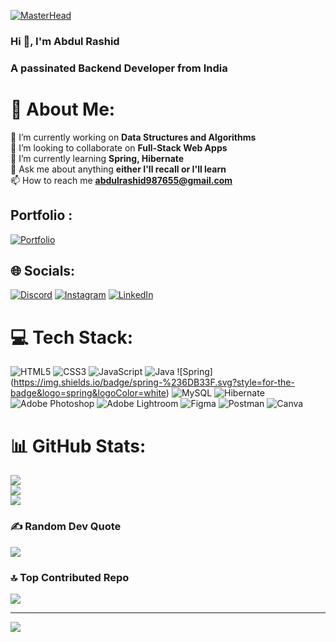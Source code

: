 [![MasterHead](https://iconshots.com/wp-content/uploads/2019/03/Java-Developer-1920x960.jpg)](https://abdulrashid06.github.io)
### Hi 👋, I'm Abdul Rashid

<h3> A passinated Backend Developer from India <h3>
  
  
  

# 💫 About Me:
🔭 I’m currently working on **Data Structures and Algorithms**
<br>
👯 I’m looking to collaborate on **Full-Stack Web Apps**
<br>
🌱 I’m currently learning  **Spring, Hibernate**
<br>
💬 Ask me about anything **either I'll recall or I'll learn**
<br>
📫 How to reach me **abdulrashid987655@gmail.com**
<!--   <br>
All of my projects are available at [https://abdulrashid06.github.io/](https://abdulrashid06.github.io/) -->

  
## Portfolio :
  [![Portfolio](https://img.shields.io/badge/Portfolio-%23000000.svg?style=for-the-badge&logo=firefox&logoColor=#FF7139)](https://abdulrashid06.github.io/)

  
## 🌐 Socials:
[![Discord](https://img.shields.io/badge/Discord-%237289DA.svg?logo=discord&logoColor=white)](https://discordapp.com/users/abdulrashid06#3491) [![Instagram](https://img.shields.io/badge/Instagram-%23E4405F.svg?logo=Instagram&logoColor=white)](https://www.instagram.com/princeabdullah886/?igshid=ZDdkNTZiNTM%3D) [![LinkedIn](https://img.shields.io/badge/LinkedIn-%230077B5.svg?logo=linkedin&logoColor=white)](https://www.linkedin.com/in/abdul-rashid-8184901aa) 
<!--   [![Codepen](https://img.shields.io/badge/Codepen-000000?style=for-the-badge&logo=codepen&logoColor=white)](https://codepen.io/abdulrashid06)  -->




# 💻 Tech Stack:
![HTML5](https://img.shields.io/badge/html5-%23E34F26.svg?style=for-the-badge&logo=html5&logoColor=white) ![CSS3](https://img.shields.io/badge/css3-%231572B6.svg?style=for-the-badge&logo=css3&logoColor=white) ![JavaScript](https://img.shields.io/badge/javascript-%23323330.svg?style=for-the-badge&logo=javascript&logoColor=%23F7DF1E)  ![Java](https://img.shields.io/badge/java-%23ED8B00.svg?style=for-the-badge&logo=java&logoColor=white) ![Spring]
(https://img.shields.io/badge/spring-%236DB33F.svg?style=for-the-badge&logo=spring&logoColor=white) ![MySQL](https://img.shields.io/badge/mysql-4479A1.svg?style=for-the-badge&logo=mysql&logoColor=white) ![Hibernate](https://img.shields.io/badge/Hibernate-59666C?style=for-the-badge&logo=Hibernate&logoColor=white) ![Adobe Photoshop](https://img.shields.io/badge/adobephotoshop-%2331A8FF.svg?style=for-the-badge&logo=adobephotoshop&logoColor=white) ![Adobe Lightroom](https://img.shields.io/badge/Adobe%20Lightroom-31A8FF.svg?style=for-the-badge&logo=Adobe%20Lightroom&logoColor=white) 	![Figma](https://img.shields.io/badge/figma-%23F24E1E.svg?style=for-the-badge&logo=figma&logoColor=white)  ![Postman](https://img.shields.io/badge/Postman-FF6C37?style=for-the-badge&logo=postman&logoColor=white) ![Canva](https://img.shields.io/badge/Canva-%2300C4CC.svg?style=for-the-badge&logo=Canva&logoColor=white)




# 📊 GitHub Stats:
![](https://github-readme-stats.vercel.app/api?username=abdulrashid06&theme=radical&hide_border=false&include_all_commits=true&count_private=true)<br/>
![](https://github-readme-streak-stats.herokuapp.com/?user=abdulrashid06&theme=radical&hide_border=false)<br/>
![](https://github-readme-stats.vercel.app/api/top-langs/?username=abdulrashid06&theme=radical&hide_border=false&include_all_commits=true&count_private=true&layout=compact)



### ✍️ Random Dev Quote
![](https://quotes-github-readme.vercel.app/api?type=horizontal&theme=radical)



### 🔝 Top Contributed Repo
![](https://github-contributor-stats.vercel.app/api?username=abdulrashid06&limit=5&theme=dark&combine_all_yearly_contributions=true)

<!-- ### 😂 Random Dev Meme -->
<!-- <img src="https://rm.up.railway.app/" width="512px"/> -->

---
[![](https://visitcount.itsvg.in/api?id=abdulrashid06&icon=6&color=3)](https://visitcount.itsvg.in)

<!-- Proudly created with GPRM ( https://gprm.itsvg.in ) -->

